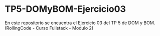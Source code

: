 # TP5-DOMyBOM-Ejercicio03
En este repositorio se encuentra el Ejercicio 03 del TP 5 de DOM y BOM. (RollingCode - Curso Fullstack - Modulo 2)
